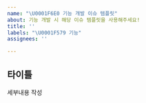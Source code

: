 ```yaml
---
name: "\U0001F6E0 기능 개발 이슈 템플릿"
about: 기능 개발 시 해당 이슈 템플릿을 사용해주세요!
title: ''
labels: "\U0001F579️ 기능"
assignees: ''

---
```


## 타이틀
세부내용 작성

<!-- 기능 개발에 필요한 부분을 크게 쪼개어 타이틀로 분리해주세요.  -->
<!-- 세부내용 작성 에는 어떻게 할 예정인지, 다른 사람이 어떻게 사용할 수 있는지에 대해 작성해주면 좋아요. -->
<!-- 타이틀 예시) Data Fetching module 개발, webpack 설정 -->
